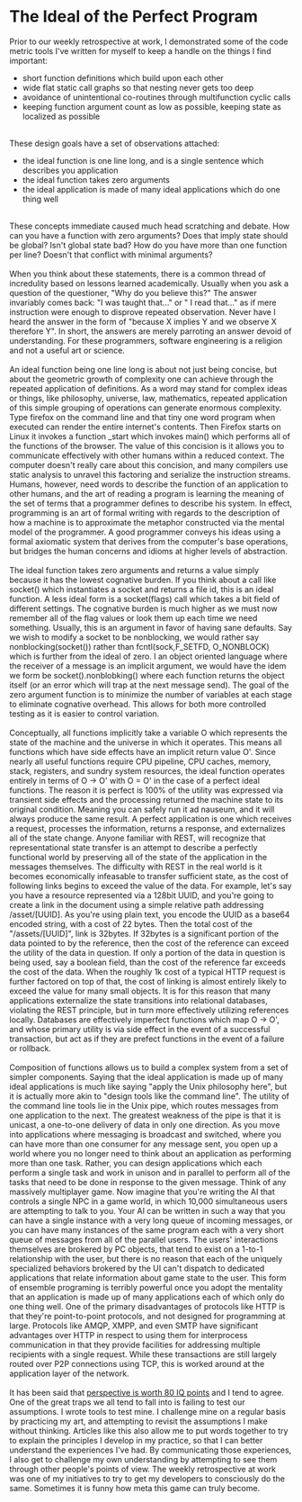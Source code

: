 The Ideal of the Perfect Program
================================

Prior to our weekly retrospective at work, I demonstrated some of the code metric tools I&#39;ve written for myself to keep a handle on the things I find important:<ul><li>short function definitions which build upon each other</li><li>wide flat static call graphs so that nesting never gets too deep</li><li>avoidance of unintentional co-routines through multifunction cyclic calls</li><li>keeping function argument count as low as possible, keeping state as localized as possible</li></ul><br>These design goals have a set of observations attached:<ul><li>the ideal function is one line long, and is a single sentence which describes you application</li><li>the ideal function takes zero arguments</li><li>the ideal application is made of many ideal applications which do one thing well</li></ul><br>These concepts immediate caused much head scratching and debate. How can you have a function with zero arguments?  Does that imply state should be global?  Isn&#39;t global state bad?  How do you have more than one function per line?  Doesn&#39;t that conflict with minimal arguments?<br><br>When you think about these statements, there is a common thread of incredulity based on lessons learned academically.  Usually when you ask a question of the questioner, "Why do you believe this?" The answer invariably comes back: "I was taught that..." or " I read that..." as if mere instruction were enough to disprove repeated observation. Never have I heard the answer in the form of "because X implies Y and we observe X therefore Y".  In short, the answers are merely parroting an answer devoid of understanding.  For these programmers, software engineering is a religion and not a useful art or science. <br><br>An ideal function being one line long is about not just being concise, but about the geometric growth of complexity one can achieve through the repeated application of definitions. As a word may stand for complex ideas or things, like philosophy, universe, law, mathematics, repeated application of this simple grouping of operations can generate enormous complexity. Type firefox on the command line and that tiny one word program when executed can render the entire internet&#39;s contents. Then Firefox starts on Linux it invokes a function _start which invokes main() which performs all of the functions of the browser.  The value of this concision is it allows you to communicate effectively with other humans within a reduced context.  The computer doesn&#39;t really care about this concision, and many compilers use static analysis to unravel this factoring and serialize the instruction streams.  Humans, however, need words to describe the function of an application to other humans, and the art of reading a program is learning the meaning of the set of terms that a programmer defines to describe his system.  In effect, programming is an art of formal writing with regards to the description of how a machine is to approximate the metaphor constructed via the mental model of the programmer.  A good programmer conveys his ideas using a formal axiomatic system that derives from the computer&#39;s base operations, but bridges the human concerns and idioms at higher levels of abstraction.<br><br>The ideal function takes zero arguments and returns a value simply because it has the lowest cognative burden. If you think about a call like socket() which instantiates a socket and returns a file id, this is an ideal function.  A less ideal form is a socket(flags) call which takes a bit field of different settings.  The cognative burden is much higher as we must now remember all of the flag values or look them up each time we need something.  Usually, this is an argument in favor of having sane defaults.   Say we wish to modify a socket to be nonblocking, we would rather say nonblocking(socket()) rather than fcntl(sock,F_SETFD, O_NONBLOCK) which is further from the ideal of zero. I an object oriented language where the receiver of a message is an implicit argument, we would have the idem we form be socket().nonblobking() where each function returns the object itself (or an error which will trap at the next message send).  The goal of the zero argument function is to minimize the number of variables at each stage to eliminate cognative overhead. This allows for both more controlled testing as it is easier to control variation. <br><br>Conceptually, all functions implicitly take a variable O which represents the state of the machine and the universe in which it operates. This means all functions which have side effects have an implicit return value O&#39;. Since nearly all useful functions require CPU pipeline, CPU caches, memory, stack, registers, and sundry system resources, the ideal function operates entirely in terms of O -> O&#39; with O = O&#39; in the case of a perfect ideal functions. The reason it is perfect is 100% of the utility was expressed via transient side effects and the processing returned the machine state to its original condition. Meaning you can safely run it ad nauseum, and it will always produce the same result. A perfect application is one which receives a request, processes the information, returns a response, and externalizes all of the state change. Anyone familiar with REST, will recognize that representational state transfer is an attempt to describe a perfectly functional world by preserving all of the state of the application in the messages themselves. The difficulty with REST in the real world is it becomes economically infeasable to transfer sufficient state, as the cost of following links begins to exceed the value of the data.  For example, let&#39;s say you have a resource represented via a 128bit UUID, and you&#39;re going to create a link in the document using a simple relative path addressing /asset/[UUID].  As you&#39;re using plain text, you encode the UUID as a base64 encoded string, with a cost of 22 bytes.  Then the total cost of the "/assets/[UUID]", link is 32bytes.  If 32bytes is a significant portion of the data pointed to by the reference, then the cost of the reference can exceed the utility of the data in question.  If only a portion of the data in question is being used, say a boolean field, than the cost of the reference far exceeds the cost of the data.  When the roughly 1k cost of a typical HTTP request is further factored on top of that, the cost of linking is almost entirely likely to exceed the value for many small objects. It is for this reason that many applications externalize the state transitions into relational databases, violating the REST principle, but in turn more effectively utilizing references locally.  Databases are effectively imperfect functions which map O -> O&#39;, and whose primary utility is via side effect in the event of a successful transaction, but act as if they are prefect functions in the event of a failure or rollback.   <br><br>Composition of functions allows us to build a complex system from a set of simpler components.  Saying that the ideal application is made up of many ideal applications is much like saying "apply the Unix philosophy here", but it is actually more akin to "design tools like the command line".  The utility of the command line tools lie in the Unix pipe, which routes messages from one application to the next.  The greatest weakness of the pipe is that it is unicast, a one-to-one delivery of data in only one direction.  As you move into applications where messaging is broadcast and switched, where you can have more than one consumer for any message sent, you open up a world where you no longer need to think about an application as performing more than one task.  Rather, you can design applications which each perform a single task and work in unison and in parallel to perform all of the tasks that need to be done in response to the given message.  Think of any massively multiplayer game.  Now imagine that you&#39;re writing the AI that controls a single NPC in a game world, in which 10,000 simultaneous users are attempting to talk to you.  Your AI can be written in such a way that you can have a single instance with a very long queue of incoming messages, or you can have many instances of the same program each with a very short queue of messages from all of the parallel users.  The users&#39; interactions themselves are brokered by PC objects, that tend to exist on a 1-to-1 relationship with the user, but there is no reason that each of the uniquely specialized behaviors brokered by the UI can&#39;t dispatch to dedicated applications that relate information about game state to the user.  This form of ensemble programing is terribly powerful once you adopt the mentality that an application is made up of many applications each of which only do one thing well.  One of the primary disadvantages of protocols like HTTP is that they&#39;re point-to-point protocols, and not designed for programming at large.  Protocols like AMQP, XMPP, and even SMTP have significant advantages over HTTP in respect to using them for interprocess communication in that they provide facilities for addressing multiple recipients with a single request.  While these transactions are still largely routed over P2P connections using TCP, this is worked around at the application layer of the network.<br><br>It has been said that <a href="http://en.wikiquote.org/wiki/Alan_Kay">perspective is worth 80 IQ points</a> and I tend to agree.  One of the great traps we all tend to fall into is failing to test our assumptions.  I wrote tools to test mine.  I challenge mine on a regular basis by practicing my art, and attempting to revisit the assumptions I make without thinking.  Articles like this also allow me to put words together to try to explain the principles I develop in my practice, so that I can better understand the experiences I&#39;ve had.  By communicating those experiences, I also get to challenge my own understanding by attempting to see them through other people&#39;s points of view.  The weekly retrospective at work was one of my initiatives to try to get my developers to consciously do the same.  Sometimes it is funny how meta this game can truly become. 